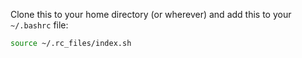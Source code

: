 Clone this to your home directory (or wherever) and add this to your `~/.bashrc` file:

```bash
source ~/.rc_files/index.sh
```
